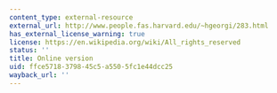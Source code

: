 ```yaml
---
content_type: external-resource
external_url: http://www.people.fas.harvard.edu/~hgeorgi/283.html
has_external_license_warning: true
license: https://en.wikipedia.org/wiki/All_rights_reserved
status: ''
title: Online version
uid: ffce5718-3798-45c5-a550-5fc1e44dcc25
wayback_url: ''
---
```

